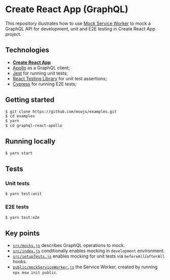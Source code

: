 # Create React App (GraphQL)

This repository illustrates how to use [Mock Service Worker](https://github.com/mswjs/msw) to mock a GraphQL API for development, unit and E2E testing in Create React App project.

## Technologies

- [**Create React App**](https://create-react-app.dev)
- [Apollo](https://www.apollographql.com) as a GraphQL client;
- [Jest](https://jestjs.io) for running unit tests;
- [React Testing Library](https://github.com/testing-library/react-testing-library) for unit test assertions;
- [Cypress](https://cypress.io) for running E2E tests;

## Getting started

```bash
$ git clone https://github.com/mswjs/examples.git
$ cd examples
$ yarn
$ cd graphql-react-apollo
```

## Running locally

```bash
$ yarn start
```

## Tests

### Unit tests

```bash
$ yarn test:unit
```

### E2E tests

```bash
$ yarn test:e2e
```

## Key points

- [`src/mocks.js`](src/mocks.js) describes GraphQL operations to mock.
- [`src/index.js`](src/index.js) conditionally enables mocking in `development` environment.
- [`src/setupTests.js`](src/setupTests.js) enables mocking for unit tests via `beforeAll`/`afterAll` hooks.
- [`public/mockServiceWorker.js`](public/mockServiceWorker.js) the Service Worker, created by running `npx msw init public`.

